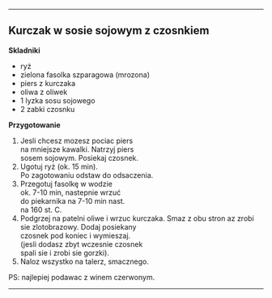 ----

## Kurczak w sosie sojowym z czosnkiem ##

__Skladniki__

* ryż
* zielona fasolka szparagowa (mrozona)
* piers z kurczaka 
* oliwa z oliwek
* 1 lyzka sosu sojowego
* 2 zabki czosnku

__Przygotowanie__

1.  Jesli chcesz mozesz pociac piers  
    na mniejsze kawalki. Natrzyj piers  
    sosem sojowym. Posiekaj czosnek.
2.  Ugotuj ryż (ok. 15 min).  
    Po zagotowaniu odstaw do odsaczenia.
3.  Przegotuj fasolkę w wodzie  
    ok. 7-10 min, nastepnie wrzuć  
    do piekarnika na 7-10 min nast.  
    na 160 st. C. 
4.  Podgrzej na patelni oliwe i wrzuc 
    kurczaka. Smaz z obu stron az zrobi 
    sie zlotobrazowy. Dodaj posiekany  
    czosnek pod koniec i wymieszaj.  
    (jesli dodasz zbyt wczesnie czosnek  
    spali sie i zrobi sie gorzki).
5.  Naloz wszystko na talerz, smacznego.

PS: najlepiej podawac z winem czerwonym.
    
----
